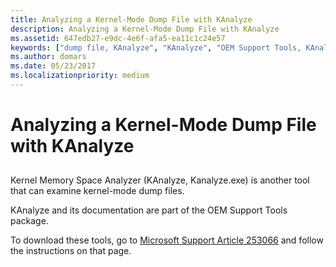 ```yaml
---
title: Analyzing a Kernel-Mode Dump File with KAnalyze
description: Analyzing a Kernel-Mode Dump File with KAnalyze
ms.assetid: 647edb27-e9dc-4e6f-afa5-ea11c1c24e57
keywords: ["dump file, KAnalyze", "KAnalyze", "OEM Support Tools, KAnalyze"]
ms.author: domars
ms.date: 05/23/2017
ms.localizationpriority: medium
---
```


# Analyzing a Kernel-Mode Dump File with KAnalyze


## <span id="ddk_analyzing_a_kernel_mode_dump_file_with_kanalyze_dbg"></span><span id="DDK_ANALYZING_A_KERNEL_MODE_DUMP_FILE_WITH_KANALYZE_DBG"></span>


Kernel Memory Space Analyzer (KAnalyze, Kanalyze.exe) is another tool that can examine kernel-mode dump files.

KAnalyze and its documentation are part of the OEM Support Tools package.

To download these tools, go to [Microsoft Support Article 253066](https://go.microsoft.com/fwlink/p/?linkid=241339) and follow the instructions on that page.

 

 





